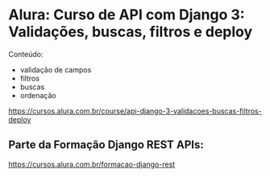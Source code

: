 # Alura: Curso de API com Django 3: Validações, buscas, filtros e deploy

Conteúdo:
* validação de campos
* filtros
* buscas 
* ordenação

https://cursos.alura.com.br/course/api-django-3-validacoes-buscas-filtros-deploy

## Parte da Formação Django REST APIs:

https://cursos.alura.com.br/formacao-django-rest
